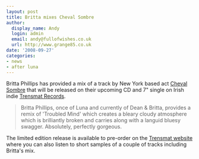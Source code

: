 ```yaml
---
layout: post
title: Britta mixes Cheval Sombre
author:
  display_name: Andy
  login: admin
  email: andy@fullofwishes.co.uk
  url: http://www.grange85.co.uk
date: '2008-09-27'
categories:
- news
- after luna
---
```

<p>Britta Phillips has provided a mix of a track by New York based act <a href="http://www.myspace.com/chevalsombre">Cheval Sombre</a> that will be released on their upcoming CD and 7" single on Irish indie <a href="http://www.trensmat.com/tr012.html">Trensmat Records</a>.</p>
<blockquote><p>Britta Phillips, once of Luna and currently of Dean & Britta, provides a remix of 'Troubled Mind' which creates a bleary cloudy atmosphere which is brilliantly broken and carries along with a languid bluesy swagger. Absolutely, perfectly gorgeous.</p></blockquote>
<p>The limited edition release is available to pre-order on the <a href="http://www.trensmat.com/tr012.html">Trensmat website</a> where you can also listen to short samples of a couple of tracks including Britta's mix.</p>
